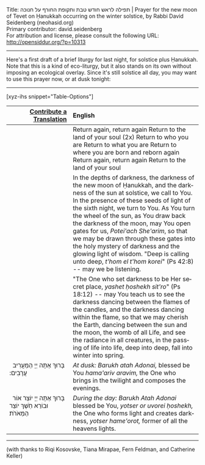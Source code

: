 <html>
<head></head>
<body>
Title: תפילה לראש חודש טבת ותקופת החורף על חנוכּה | Prayer for the new moon of Tevet on Ḥanukkah occurring on the winter solstice, by Rabbi David Seidenberg (neohasid.org)<br />
Primary contributor: david.seidenberg<br />
For attribution and license, please consult the following URL: <a href="http://opensiddur.org/?p=10313">http://opensiddur.org/?p=10313</a>
<p />
<hr />

Here's a first draft of a brief liturgy for last night, for solstice plus Ḥanukkah. Note that this is a kind of eco-liturgy, but it also stands on its own without imposing an ecological overlay. Since it's still solstice all day, you may want to use this prayer now, or at dusk tonight:

<hr />

[xyz-ihs snippet="Table-Options"]<table style="margin-left: auto; margin-right: auto;" class="draggable">
<thead><tr><th id="x" style="text-align: right;"><a href="/contribute/upload/">Contribute a Translation</a></th><th style="text-align: left;">English</th></tr></thead>
<tbody>
<tr><td style="vertical-align:top;" width="33%">
<div class="liturgy" lang="he" style="text-align: right;">

</span></div></td>
 
<td style="vertical-align:top;"><div class="english" lang="en">
Return again, return again
Return to the land of your soul (2x)
Return to who you are
Return to what you are
Return to where you are
born and reborn again
Return again, return again
Return to the land of your soul
</div></td>
</tr>


<tr>
<td style="vertical-align:top;">
<div class="liturgy" lang="he">

</span></div>
</td>
 
<td style="vertical-align:top;">
<div class="english" lang="en">
In the depths of darkness, the darkness of the new moon of Ḥanukkah, and the darkness of the sun at solstice, we call to You. In the presence of these seeds of light of the sixth night, we turn to You. As You turn the wheel of the sun, as You draw back the darkness of the moon, may You open gates for us, <em>Potei'ach She'arim</em>, so that we may be drawn through these gates into the holy mystery of darkness and the glowing light of wisdom. "Deep is calling unto deep, <em>t'hom el t'hom korei</em>" (Ps 42:8) -- may we be listening.
</div></td>
</tr>


<tr>
<td style="vertical-align:top;">
<div class="liturgy" lang="he">

</span></div>
</td>
 
<td style="vertical-align:top;">
<div class="english" lang="en">
"The One who set darkness to be Her secret place, <em>yashet ḥoshekh sit'ro</em>" (Ps 18:12) -- 
may You teach us to see the darkness dancing between the flames of the candles, 
and the darkness dancing within the flame, 
so that we may cherish the Earth, 
dancing between the sun and the moon, 
the womb of all Life, 
and see the radiance in all creatures, 
in the passing of life into life, 
deep into deep, 
fall into winter into spring.
</div></td>
</tr>


<tr>
<td style="vertical-align:top;">
<div class="liturgy" lang="he">
&nbsp;
בָּרוּךְ אַתָּה יְיָ 
הַמַּעֲרִיב עֲרָבִים:‏

</span></div>
</td>
 
<td style="vertical-align:top;">
<div class="english" lang="en">
<em>At dusk:</em>
<em>Barukh atah Adonai,</em> blessed be You
<em>hama'ariv aravim,</em> the One who brings in the twilight and composes the evenings.
</div></td>
</tr>


<tr>
<td style="vertical-align:top;">
<div class="liturgy" lang="he">
&nbsp;
בָּרוּךְ אַתָּה יְיָ 
יוֹצֵר אוֹר וּבוֹרֵא חֹֽשֶׁךְ 
יוֹצֵר הַמְּאֹרֹת׃</span></div>
</td>
 
<td style="vertical-align:top;">
<div class="english" lang="en">
<em>During the day:</em>
<em>Barukh Atah Adonai</em> blessed be You,
<em>yotser or uvorei ḥoshekh,</em> the One who forms light and creates darkness,
<em>yotser hame'orot,</em> former of all the heavens lights.
</div></td>
</tr>
</tbody></table>

<hr />

(with thanks to Riqi Kosovske, Tiana Mirapae, Fern Feldman, and Catherine Keller)
</body>
</html>
